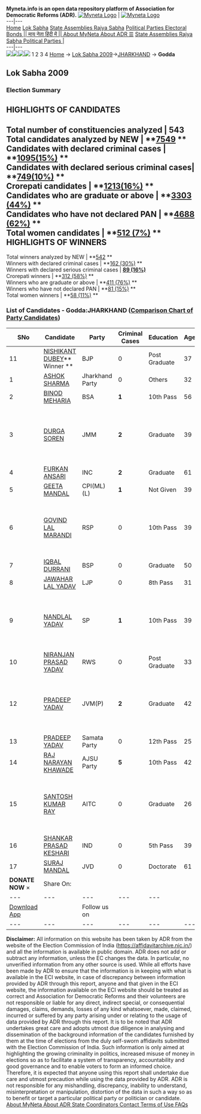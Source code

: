 **Myneta.info is an open data repository platform of Association for Democratic Reforms (ADR).**
[![Myneta Logo](https://www.myneta.info/lib/img/myneta-logo.png)](https://www.myneta.info/) | [![Myneta Logo](https://www.myneta.info/lib/img/adr-logo.png)](https://adrindia.org)  
---|---  
[Home](https://www.myneta.info/) [Lok Sabha](https://www.myneta.info/#ls "Lok Sabha") [ State Assemblies ](https://www.myneta.info/#sa "State Assemblies") [Rajya Sabha](https://www.myneta.info/#rs "Rajya Sabha") [Political Parties ](https://www.myneta.info/party "Political Parties") [ Electoral Bonds ](https://www.myneta.info/electoral_bonds "Electoral Bonds") [ || माय नेता हिंदी में || ](https://translate.google.co.in/translate?prev=hp&hl=en&js=y&u=www.myneta.info&sl=en&tl=hi&history_state0=) [ About MyNeta ](https://adrindia.org/content/about-myneta) [ About ADR ](https://adrindia.org/about-adr/who-we-are) [☰](javascript:void\(0\))
[ State Assemblies ](https://www.myneta.info/#sa "State Assemblies") [ Rajya Sabha ](https://www.myneta.info/#rs "Rajya Sabha") [ Political Parties ](https://www.myneta.info/party "Political Parties")
|   
---|---  
![](https://www.myneta.info/lib/img/banner/banner-1.png)![](https://www.myneta.info/lib/img/banner/banner-2.png)![](https://www.myneta.info/lib/img/banner/banner-3.png)![](https://www.myneta.info/lib/img/banner/banner-4.png)
1  2  3  4 
[Home](https://www.myneta.info/) → [Lok Sabha 2009](https://www.myneta.info/ls2009/)→[JHARKHAND](https://www.myneta.info/ls2009/index.php?action=show_constituencies&state_id=27) → **Godda**
### 
## Lok Sabha 2009
###  Election Summary 
HIGHLIGHTS OF CANDIDATES  
---  
Total number of constituencies analyzed |  543   
Total candidates analyzed by NEW | **[7549](https://www.myneta.info/ls2009/index.php?action=summary&subAction=candidates_analyzed&sort=candidate#summary) **  
Candidates with declared criminal cases | **[1095(15%)](https://www.myneta.info/ls2009/index.php?action=summary&subAction=crime&sort=candidate#summary) **  
Candidates with declared serious criminal cases| **[749(10%)](https://www.myneta.info/ls2009/index.php?action=summary&subAction=serious_crime&sort=candidate#summary) **  
Crorepati candidates | **[1213(16%)](https://www.myneta.info/ls2009/index.php?action=summary&subAction=crorepati&sort=candidate#summary) **  
Candidates who are graduate or above | **[3303 (44%)](https://www.myneta.info/ls2009/index.php?action=summary&subAction=education&sort=candidate#summary) **  
Candidates who have not declared PAN | **[4688 (62%)](https://www.myneta.info/ls2009/index.php?action=summary&subAction=without_pan&sort=candidate#summary) **  
Total women candidates | **[512 (7%)](https://www.myneta.info/ls2009/index.php?action=summary&subAction=women_candidate&sort=candidate#summary) **  
HIGHLIGHTS OF WINNERS  
---  
Total winners analyzed by NEW | **[542](https://www.myneta.info/ls2009/index.php?action=summary&subAction=winner_analyzed&sort=candidate#summary) **  
Winners with declared criminal cases | **[162 (30%)](https://www.myneta.info/ls2009/index.php?action=summary&subAction=winner_crime&sort=candidate#summary) **  
Winners with declared serious criminal cases | **[89 (16%)](https://www.myneta.info/ls2009/index.php?action=summary&subAction=winner_serious_crime&sort=candidate#summary)**  
Crorepati winners | **[312 (58%)](https://www.myneta.info/ls2009/index.php?action=summary&subAction=winner_crorepati&sort=candidate#summary) **  
Winners who are graduate or above | **[411 (76%)](https://www.myneta.info/ls2009/index.php?action=summary&subAction=winner_education&sort=candidate#summary) **  
Winners who have not declared PAN | **[81 (15%)](https://www.myneta.info/ls2009/index.php?action=summary&subAction=winner_without_pan&sort=candidate#summary) **  
Total women winners | **[58 (11%)](https://www.myneta.info/ls2009/index.php?action=summary&subAction=winner_women&sort=candidate#summary) **  
### List of Candidates - Godda:JHARKHAND ([Comparison Chart of Party Candidates](https://www.myneta.info/ls2009/comparisonchart.php?constituency_id=259))
SNo | Candidate| Party| Criminal Cases| Education| Age| Total Assets| Liabilities  
---|---|---|---|---|---|---|---  
11  | [NISHIKANT DUBEY](https://www.myneta.info/ls2009/candidate.php?candidate_id=4194)** Winner ** | BJP | 0 | Post Graduate| 37 | Rs 10,10,37,987 ~ 10 Crore+ | Rs 0 ~   
1  | [ASHOK SHARMA](https://www.myneta.info/ls2009/candidate.php?candidate_id=4196) | Jharkhand Party | 0 | Others| 32 | Rs 3,92,000 ~ 3 Lacs+ | Rs 14,800 ~ 14 Thou+  
2  | [BINOD MEHARIA](https://www.myneta.info/ls2009/candidate.php?candidate_id=4204) | BSA | **1** | 10th Pass| 56 | Rs 32,84,017 ~ 32 Lacs+ | Rs 7,000 ~ 7 Thou+  
3  | [DURGA SOREN](https://www.myneta.info/ls2009/candidate.php?candidate_id=4193) | JMM | **2** | Graduate| 39 | ![](https://myneta.info/image_v2.php?myneta_folder=ls2009&candidate_id=4193&col=ta) | ![](https://myneta.info/image_v2.php?myneta_folder=ls2009&candidate_id=4193&col=lia)  
4  | [FURKAN ANSARI](https://www.myneta.info/ls2009/candidate.php?candidate_id=4195) | INC | **2** | Graduate| 61 | Rs 40,52,000 ~ 40 Lacs+ | Rs 3,143 ~ 3 Thou+  
5  | [GEETA MANDAL](https://www.myneta.info/ls2009/candidate.php?candidate_id=4197) | CPI(ML)(L) | **1** | Not Given| 39 | Rs 1,15,251 ~ 1 Lacs+ | Rs 0 ~   
6  | [GOVIND LAL MARANDI](https://www.myneta.info/ls2009/candidate.php?candidate_id=4198) | RSP | 0 | 10th Pass| 39 | ![](https://myneta.info/image_v2.php?myneta_folder=ls2009&candidate_id=4198&col=ta) | ![](https://myneta.info/image_v2.php?myneta_folder=ls2009&candidate_id=4198&col=lia)  
7  | [IQBAL DURRANI](https://www.myneta.info/ls2009/candidate.php?candidate_id=4192) | BSP | 0 | Graduate| 50 | Rs 25,65,751 ~ 25 Lacs+ | Rs 0 ~   
8  | [JAWAHAR LAL YADAV](https://www.myneta.info/ls2009/candidate.php?candidate_id=4199) | LJP | 0 | 8th Pass| 31 | Rs 10,24,074 ~ 10 Lacs+ | Rs 27,500 ~ 27 Thou+  
9  | [NANDLAL YADAV](https://www.myneta.info/ls2009/candidate.php?candidate_id=4200) | SP | **1** | 10th Pass| 39 | ![](https://myneta.info/image_v2.php?myneta_folder=ls2009&candidate_id=4200&col=ta) | ![](https://myneta.info/image_v2.php?myneta_folder=ls2009&candidate_id=4200&col=lia)  
10  | [NIRANJAN PRASAD YADAV](https://www.myneta.info/ls2009/candidate.php?candidate_id=4201) | RWS | 0 | Post Graduate| 33 | Rs 1,80,000 ~ 1 Lacs+ | Rs 0 ~   
12  | [PRADEEP YADAV](https://www.myneta.info/ls2009/candidate.php?candidate_id=4202) | JVM(P) | **2** | Graduate| 42 | ![](https://myneta.info/image_v2.php?myneta_folder=ls2009&candidate_id=4202&col=ta) | ![](https://myneta.info/image_v2.php?myneta_folder=ls2009&candidate_id=4202&col=lia)  
13  | [PRADEEP YADAV](https://www.myneta.info/ls2009/candidate.php?candidate_id=4203) | Samata Party | 0 | 12th Pass| 25 | Rs 6,875 ~ 6 Thou+ | Rs 0 ~   
14  | [RAJ NARAYAN KHAWADE](https://www.myneta.info/ls2009/candidate.php?candidate_id=4205) | AJSU Party | **5** | 10th Pass| 42 | Rs 1,92,93,268 ~ 1 Crore+ | Rs 0 ~   
15  | [SANTOSH KUMAR RAY](https://www.myneta.info/ls2009/candidate.php?candidate_id=4206) | AITC | 0 | Graduate| 26 | ![](https://myneta.info/image_v2.php?myneta_folder=ls2009&candidate_id=4206&col=ta) | ![](https://myneta.info/image_v2.php?myneta_folder=ls2009&candidate_id=4206&col=lia)  
16  | [SHANKAR PRASAD KESHARI](https://www.myneta.info/ls2009/candidate.php?candidate_id=4213) | IND | 0 | 5th Pass| 39 | Rs 27,000 ~ 27 Thou+ | Rs 0 ~   
17  | [SURAJ MANDAL](https://www.myneta.info/ls2009/candidate.php?candidate_id=4207) | JVD | 0 | Doctorate| 61 | Rs 32,67,740 ~ 32 Lacs+ | Rs 0 ~   
|  **DONATE NOW** × |  Share On:  | [](https://api.whatsapp.com/send?text=https%3A%2F%2Fmyneta.info%2Fpunjab2022%2Findex.php%3Faction%3Dshow_constituencies%26state_id%3D19) | [](https://www.facebook.com/sharer/sharer.php?u=https%3A%2F%2Fmyneta.info%2Fpunjab2022%2Findex.php%3Faction%3Dshow_constituencies%26state_id%3D19) | [](https://twitter.com/share?url=https%3A%2F%2Fmyneta.info%2Fpunjab2022%2Findex.php%3Faction%3Dshow_constituencies%26state_id%3D19)  
---|---|---|---|---  
| [ Download App ](https://play.google.com/store/apps/details?id=com.webrosoft.myneta1&pcampaignid=pcampaignidMKT-Other-global-all-co-prtnr-py-PartBadge-Mar2515-1) | [](https://play.google.com/store/apps/details?id=com.webrosoft.myneta1&pcampaignid=pcampaignidMKT-Other-global-all-co-prtnr-py-PartBadge-Mar2515-1) |  Follow us on  | [](https://www.facebook.com/adrindia.org/) | [](https://twitter.com/adrspeaks) | [](https://groups.google.com/g/national-election-watch?hl=en&pli=1) | [](https://www.instagram.com/adrspeaks/) | [](https://www.youtube.com/user/adrspeaks) | [](https://sharechat.com/profile/adrspeaks)  
---|---|---|---|---|---|---|---|---  
**Disclaimer:** All information on this website has been taken by ADR from the website of the Election Commission of India (https://affidavitarchive.nic.in/) and all the information is available in public domain. ADR does not add or subtract any information, unless the EC changes the data. In particular, no unverified information from any other source is used. While all efforts have been made by ADR to ensure that the information is in keeping with what is available in the ECI website, in case of discrepancy between information provided by ADR through this report, anyone and that given in the ECI website, the information available on the ECI website should be treated as correct and Association for Democratic Reforms and their volunteers are not responsible or liable for any direct, indirect special, or consequential damages, claims, demands, losses of any kind whatsoever, made, claimed, incurred or suffered by any party arising under or relating to the usage of data provided by ADR through this report. It is to be noted that ADR undertakes great care and adopts utmost due diligence in analysing and dissemination of the background information of the candidates furnished by them at the time of elections from the duly self-sworn affidavits submitted with the Election Commission of India. Such information is only aimed at highlighting the growing criminality in politics, increased misuse of money in elections so as to facilitate a system of transparency, accountability and good governance and to enable voters to form an informed choice. Therefore, it is expected that anyone using this report shall undertake due care and utmost precaution while using the data provided by ADR. ADR is not responsible for any mishandling, discrepancy, inability to understand, misinterpretation or manipulation, distortion of the data in such a way so as to benefit or target a particular political party or politician or candidate. 
[ About MyNeta ](https://adrindia.org/content/about-myneta) [ About ADR ](https://adrindia.org/about-adr/who-we-are) [ State Coordinators ](https://adrindia.org/about-adr/state-coordinators) [ Contact ](https://adrindia.org/contact-us) [ Terms of Use ](https://adrindia.org/content/adr-terms-use) [ FAQs ](https://adrindia.org/content/faqs)
